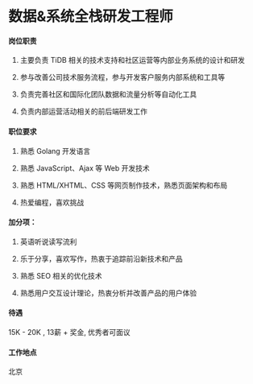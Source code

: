 # 数据&系统全栈研发工程师

#### 岗位职责

1. 主要负责 TiDB 相关的技术支持和社区运营等内部业务系统的设计和研发

2. 参与改善公司技术服务流程，参与开发客户服务内部系统和工具等

3. 负责完善社区和国际化团队数据和流量分析等自动化工具

4. 负责内部运营活动相关的前后端研发工作

#### 职位要求

1. 熟悉 Golang 开发语言

2. 熟悉 JavaScript、Ajax 等 Web 开发技术

3. 熟悉 HTML/XHTML、CSS 等网页制作技术，熟悉页面架构和布局

4. 热爱编程，喜欢挑战

#### 加分项：
1. 英语听说读写流利

2. 乐于分享，喜欢写作，热衷于追踪前沿新技术和产品

3. 熟悉 SEO 相关的优化技术

4. 熟悉用户交互设计理论，热衷分析并改善产品的用户体验

#### 待遇

15K - 20K , 13薪 + 奖金, 优秀者可面议

#### 工作地点

北京
